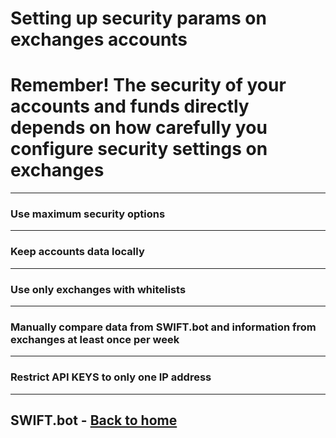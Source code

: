 # Setting up security params on exchanges accounts
# Remember! The security of your accounts and funds directly depends on how carefully you configure security settings on exchanges

---


### Use maximum security options

---

### Keep accounts data locally

---

### Use only exchanges with whitelists

---

### Manually compare data from SWIFT.bot and information from exchanges at least once per week

---

### Restrict API KEYS to only one IP address

---

## SWIFT.bot - [Back to home](HomePage.md)